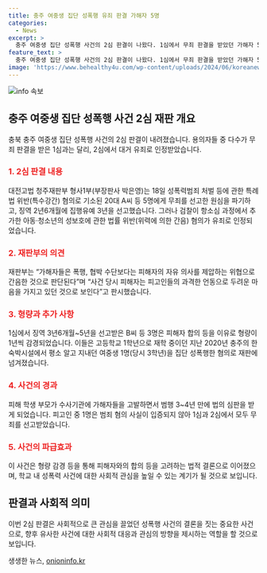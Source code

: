 ```yaml
---
title: 충주 여중생 집단 성폭행 유죄 판결 가해자 5명
categories:
  - News
excerpt: >
  충주 여중생 집단 성폭행 사건의 2심 판결이 나왔다. 1심에서 무죄 판결을 받았던 가해자 5명이 이번에는 유죄를 선고받았다. 특수강간 혐의로 기소된 가해자들은 징역 2년6개월 집행유예 3년을 선고받았으며, 추가된 위력에 의한 간음 혐의로도 유죄 판결을 받았다. 가해자들은 피해자의 자유 의사를 제압하는 위협으로 간음한 것으로 판단되며, 일부 피해자 합의 등으로 형량이 감경되었다. 이 사건은 피해자의 신고를 토대로 3~4년 만에 법의 심판을 받게 된 것으로 알려졌다. (150자)  
feature_text: >
  충주 여중생 집단 성폭행 사건의 2심 판결이 나왔다. 1심에서 무죄 판결을 받았던 가해자 5명이 이번에는 유죄를 선고받았다. 특수강간 혐의로 기소된 가해자들은 징역 2년6개월 집행유예 3년을 선고받았으며, 추가된 위력에 의한 간음 혐의로도 유죄 판결을 받았다. 가해자들은 피해자의 자유 의사를 제압하는 위협으로 간음한 것으로 판단되며, 일부 피해자 합의 등으로 형량이 감경되었다. 이 사건은 피해자의 신고를 토대로 3~4년 만에 법의 심판을 받게 된 것으로 알려졌다. (150자)  
image: 'https://www.behealthy4u.com/wp-content/uploads/2024/06/koreanews.jpg'
---
```


<p><img src="https://www.behealthy4u.com/wp-content/uploads/2024/06/koreanews.jpg" alt="info 속보" /></p>

<h2 data-ke-size="size26">충주 여중생 집단 성폭행 사건 2심 재판 개요</h2>

<p data-ke-size="size16">충북 충주 여중생 집단 성폭행 사건의 2심 판결이 내려졌습니다. 용의자들 중 다수가 무죄 판결을 받은 1심과는 달리, 2심에서 대거 유죄로 인정받았습니다.</p>

<h3><b><span style="color: #ee2323;">1. 2심 판결 내용</span></b></h3>

<p data-ke-size="size16">대전고법 청주재판부 형사1부(부장판사 박은영)는 18일 성폭력범죄 처벌 등에 관한 특례법 위반(특수강간) 혐의로 기소된 20대 A씨 등 5명에게 무죄를 선고한 원심을 파기하고, 징역 2년6개월에 집행유예 3년을 선고했습니다. 그러나 검찰이 항소심 과정에서 추가한 아동·청소년의 성보호에 관한 법률 위반(위력에 의한 간음) 혐의가 유죄로 인정되었습니다.</p>

<h3><b><span style="color: #ee2323;">2. 재판부의 의견</span></b></h3>

<p data-ke-size="size16">재판부는 “가해자들은 폭행, 협박 수단보다는 피해자의 자유 의사를 제압하는 위협으로 간음한 것으로 판단된다”며 “사건 당시 피해자는 피고인들의 과격한 언동으로 두려운 마음을 가지고 있던 것으로 보인다”고 판시했습니다.</p>

<h3><b><span style="color: #ee2323;">3. 형량과 추가 사항</span></b></h3>

<p data-ke-size="size16">1심에서 징역 3년6개월~5년을 선고받은 B씨 등 3명은 피해자 합의 등을 이유로 형량이 1년씩 감경되었습니다. 이들은 고등학교 1학년으로 재학 중이던 지난 2020년 충주의 한 숙박시설에서 평소 알고 지내던 여중생 1명(당시 3학년)을 집단 성폭행한 혐의로 재판에 넘겨졌습니다.</p>

<h3><b><span style="color: #ee2323;">4. 사건의 경과</span></b></h3>

<p data-ke-size="size16">피해 학생 부모가 수사기관에 가해자들을 고발하면서 범행 3~4년 만에 법의 심판을 받게 되었습니다. 피고인 중 1명은 범죄 혐의 사실이 입증되지 않아 1심과 2심에서 모두 무죄를 선고받았습니다.</p>

<h3><b><span style="color: #ee2323;">5. 사건의 파급효과</span></b></h3>

<p data-ke-size="size16">이 사건은 형량 감경 등을 통해 피해자와의 합의 등을 고려하는 법적 결론으로 이어졌으며, 학교 내 성폭력 사건에 대한 사회적 관심을 높일 수 있는 계기가 될 것으로 보입니다.</p>

<h2 data-ke-size="size26">판결과 사회적 의미</h2>

<p data-ke-size="size16">이번 2심 판결은 사회적으로 큰 관심을 끌었던 성폭행 사건의 결론을 짓는 중요한 사건으로, 향후 유사한 사건에 대한 사회적 대응과 관심의 방향을 제시하는 역할을 할 것으로 보입니다.</p>
생생한 뉴스, <a href="https://onioninfo.kr" rel="dofollow">onioninfo.kr</a>


